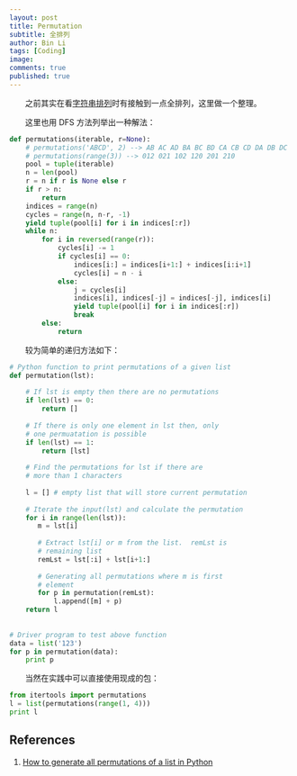 ```yaml
---
layout: post
title: Permutation
subtitle: 全排列
author: Bin Li
tags: [Coding]
image: 
comments: true
published: true
---
```


　　之前其实在看[字符串排列](https://binlidaily.github.io/2019-04-02-(028)-%E5%AD%97%E7%AC%A6%E4%B8%B2%E7%9A%84%E6%8E%92%E5%88%97/)时有接触到一点全排列，这里做一个整理。

　　这里也用 DFS 方法列举出一种解法：
```python
def permutations(iterable, r=None):
    # permutations('ABCD', 2) --> AB AC AD BA BC BD CA CB CD DA DB DC
    # permutations(range(3)) --> 012 021 102 120 201 210
    pool = tuple(iterable)
    n = len(pool)
    r = n if r is None else r
    if r > n:
        return
    indices = range(n)
    cycles = range(n, n-r, -1)
    yield tuple(pool[i] for i in indices[:r])
    while n:
        for i in reversed(range(r)):
            cycles[i] -= 1
            if cycles[i] == 0:
                indices[i:] = indices[i+1:] + indices[i:i+1]
                cycles[i] = n - i
            else:
                j = cycles[i]
                indices[i], indices[-j] = indices[-j], indices[i]
                yield tuple(pool[i] for i in indices[:r])
                break
        else:
            return
```

　　较为简单的递归方法如下：
```python
# Python function to print permutations of a given list 
def permutation(lst): 
  
    # If lst is empty then there are no permutations 
    if len(lst) == 0: 
        return [] 
  
    # If there is only one element in lst then, only 
    # one permuatation is possible 
    if len(lst) == 1: 
        return [lst] 
  
    # Find the permutations for lst if there are 
    # more than 1 characters 
  
    l = [] # empty list that will store current permutation 
  
    # Iterate the input(lst) and calculate the permutation 
    for i in range(len(lst)): 
       m = lst[i] 
  
       # Extract lst[i] or m from the list.  remLst is 
       # remaining list 
       remLst = lst[:i] + lst[i+1:] 
  
       # Generating all permutations where m is first 
       # element 
       for p in permutation(remLst): 
           l.append([m] + p) 
    return l 
  
  
# Driver program to test above function 
data = list('123') 
for p in permutation(data): 
    print p 
```


　　当然在实践中可以直接使用现成的包：
```python
from itertools import permutations 
l = list(permutations(range(1, 4))) 
print l 
```

## References
1. [How to generate all permutations of a list in Python](https://stackoverflow.com/questions/104420/how-to-generate-all-permutations-of-a-list-in-python)
